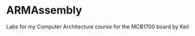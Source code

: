 ARMAssembly
==================

Labs for my Computer Architecture course for the MCB1700 board by Keil
